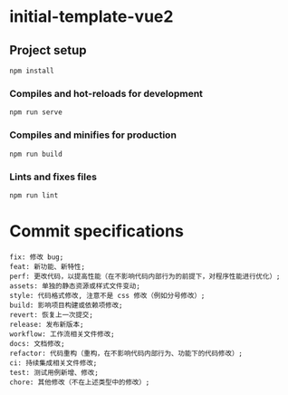 # initial-template-vue2

## Project setup
```
npm install
```

### Compiles and hot-reloads for development
```
npm run serve
```

### Compiles and minifies for production
```
npm run build
```

### Lints and fixes files
```
npm run lint
```
# Commit specifications
```
fix: 修改 bug;
feat: 新功能、新特性;
perf: 更改代码，以提高性能（在不影响代码内部行为的前提下，对程序性能进行优化）;
assets: 单独的静态资源或样式文件变动;
style: 代码格式修改, 注意不是 css 修改（例如分号修改）;
build: 影响项目构建或依赖项修改;
revert: 恢复上一次提交;
release: 发布新版本;
workflow: 工作流相关文件修改;
docs: 文档修改;
refactor: 代码重构（重构，在不影响代码内部行为、功能下的代码修改）;
ci: 持续集成相关文件修改;
test: 测试用例新增、修改;
chore: 其他修改（不在上述类型中的修改）;
```
